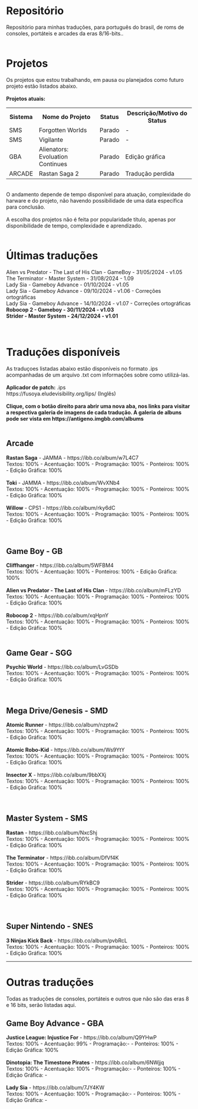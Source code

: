 # Repositório
Repositório para minhas traduções, para português do brasil, de roms de consoles, portáteis e arcades da eras 8/16-bits..
<br>
<br>
# Projetos
Os projetos que estou trabalhando, em pausa ou planejados como futuro projeto estão listados abaixo.
<br>
<br>
<b>Projetos atuais:</b>
<table>
  <tr>
    <th>Sistema</th>
    <th>Nome do Projeto</th>
    <th>Status</th>
    <th>Descrição/Motivo do Status</th>
  </tr>
  <tr>
    <td>SMS</td>
    <td>Forgotten Worlds</td>
    <td>Parado</td>
    <td>-</td>
  </tr>
  <tr>
    <td>SMS</td>
    <td>Vigilante</td>
    <td>Parado</td>
    <td>-</td>
  </tr>
  <tr>
    <td>GBA</td>
    <td>Alienators: Evoluation Continues</td>
    <td>Parado</td>
    <td>Edição gráfica</td>
  </tr>
    <tr>
    <td>ARCADE</td>
    <td>Rastan Saga 2</td>
    <td>Parado</td>
    <td>Tradução perdida</td>
  </tr>
</table>
<br>
O andamento depende de tempo disponível para atuação, complexidade do harware e do projeto, não havendo possibilidade de uma data específica para conclusão.
<br>
<br>
A escolha dos projetos não é feita por popularidade título, apenas por disponibilidade de tempo, complexidade e aprendizado. 
<br>
<br>
<h1>Últimas traduções</h1>
Alien vs Predator - The Last of His Clan - GameBoy - 31/05/2024 - v1.05<br>
The Terminator - Master System - 31/08/2024 - 1.09<br>
Lady Sia - Gameboy Advance - 01/10/2024 - v1.05 <br>
Lady Sia - Gameboy Advance - 09/10/2024 - v1.06 - Correções ortográficas <br>
Lady Sia - Gameboy Advance - 14/10/2024 - v1.07 - Correções ortográficas <br>
<b>Robocop 2 - Gameboy - 30/11/2024 - v1.03</b><br>
<b>Strider - Master System - 24/12/2024 - v1.01</b><br>
<br>
<br>
<h1>Traduções disponíveis</h1>
As traduçoes listadas abaixo estão disponíveis no formato .ips acompanhadas de um arquivo .txt com informações sobre como utilizá-las.<br>
<br>
<b>Aplicador de patch:</b> .ips
<br>
https://fusoya.eludevisibility.org/lips/ (Inglês)
<br>
<br>
<b>Clique, com o botão direito para abrir uma nova aba, nos links para visitar a respectiva galeria de imagens de cada tradução. A galeria de albuns pode ser vista em https://antigeno.imgbb.com/albums</b>
<br>
<br>
<h2>Arcade</h2>
<b>Rastan Saga</b> - JAMMA - https://ibb.co/album/w7L4C7 <br>
Textos: 100% - Acentuação: 100% - Programação: 100% - Ponteiros: 100% - Edição Gráfica: 100% <br>
<br>
<b>Toki</b> - JAMMA - https://ibb.co/album/WvXNb4<br>
Textos: 100% - Acentuação: 100% - Programação: 100% - Ponteiros: 100% - Edição Gráfica: 100% <br>
<br>
<b>Willow</b> - CPS1 - https://ibb.co/album/rky6dC<br>
Textos: 100% - Acentuação: 100% - Programação: 100% - Ponteiros: 100% - Edição Gráfica: 100% <br>
<br>
<br>
<h2>Game Boy - GB </h2>
<b>Cliffhanger</b> - https://ibb.co/album/5WFBM4 <br>
Textos: 100% - Acentuação: 100% - Ponteiros: 100% - Edição Gráfica: 100%
<br>
<br>
<b>Alien vs Predator - The Last of His Clan </b> - https://ibb.co/album/mFLzYD <br>
Textos: 100% - Acentuação: 100% - Programação: 100% - Ponteiros: 100% - Edição Gráfica: 100%
<br>
<br>
<b>Robocop 2</b> - https://ibb.co/album/xqHpnY<br>
Textos: 100% - Acentuação: 100% - Programação: 100% - Ponteiros: 100% - Edição Gráfica: 100%
<br>
<br>
<h2>Game Gear - SGG</h2>
<b>Psychic World</b> - https://ibb.co/album/LvGSDb <br>
Textos: 100% - Acentuação: 100% - Programação: 100% - Ponteiros: 100% - Edição Gráfica: 100% <br>
<br>
<br>
<h2>Mega Drive/Genesis - SMD</h2>
<b>Atomic Runner</b> - https://ibb.co/album/nzptw2<br>
Textos: 100% - Acentuação: 100% - Programação: 100% - Ponteiros: 100% - Edição Gráfica: 100% <br>
<br>
<b>Atomic Robo-Kid</b> - https://ibb.co/album/Ws9YtY<br>
Textos: 100% - Acentuação: 100% - Programação: 100% - Ponteiros: 100% - Edição Gráfica: 100% <br>
<br>
<b>Insector X</b> - https://ibb.co/album/9bbXXj<br>
Textos: 100% - Acentuação: 100% - Programação: 100% - Ponteiros: 100% - Edição Gráfica: 100% <br>
<br>
<br>
<h2>Master System - SMS</h2>
<b>Rastan</b> - https://ibb.co/album/NxcShj<br>
Textos: 100% - Acentuação: 100% - Programação: 100% - Ponteiros: 100% - Edição Gráfica: 100% <br>
<br>
<b>The Terminator</b> - https://ibb.co/album/DfVf4K<br>
Textos: 100% - Acentuação: 100% - Programação: 100% - Ponteiros: 100% - Edição Gráfica: 100% <br>
<br>
<b>Strider</b> - https://ibb.co/album/RYkBC9<br>
Textos: 100% - Acentuação: 100% - Programação: 100% - Ponteiros: 100% - Edição Gráfica: 100% <br>
<br>
<br>
<h2>Super Nintendo - SNES</h2>
<b>3 Ninjas Kick Back</b> - https://ibb.co/album/pvbRcL <br>
Textos: 100% - Acentuação: 100% - Programação: 100% - Ponteiros: 100% - Edição Gráfica: 100% <br>
<hr>
<h1>Outras traduções</h1>
Todas as traduções de consoles, portáteis e outros que não são das eras 8 e 16 bits, serão listadas aqui.
<h2>Game Boy Advance - GBA</h2>
<b>Justice League: Injustice For</b> - https://ibb.co/album/Q9YHwP<br>
Textos: 100% - Acentuação: 99% - Programação:- - Ponteiros: 100% - Edição Gráfica: 100% <br>
<br>
<b>Dinotopia: The Timestone Pirates</b> - https://ibb.co/album/6NWjjq<br>
Textos: 100% - Acentuação: 100% - Programação:- - Ponteiros: 100% - Edição Gráfica: - <br>
<br>
<b>Lady Sia</b> - https://ibb.co/album/7JY4KW <br>
Textos: 100% - Acentuação: 100% - Programação:- - Ponteiros: 100% - Edição Gráfica: - <br>
